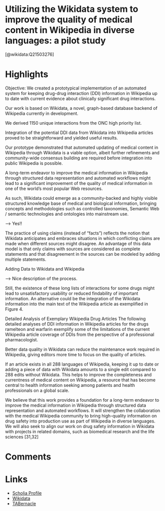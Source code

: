 
Utilizing the Wikidata system to improve the quality of medical content in Wikipedia in diverse languages: a pilot study
========================================================================================================================
  
  [@wikidata:Q21503276]  

# Highlights

Objective: We created a prototypical implementation of an automated system for keeping drug-drug interaction (DDI) information in Wikipedia up to date with current evidence about clinically significant drug interactions.

Our work is based on Wikidata, a novel, graph-based database backend of Wikipedia currently in development.

We derived 1150 unique interactions from the ONC high priority list. 

Integration of the potential DDI data from Wikidata into Wikipedia articles proved to be straightforward and yielded useful results.

Our prototype demonstrated that automated updating of medical content in Wikipedia through Wikidata is a viable option, albeit further refinements and community-wide consensus building are required before integration into public Wikipedia is possible.

A long-term endeavor to improve the medical information in Wikipedia through structured data representation and automated workflows might lead to a significant improvement of the quality of medical information in one of the world’s most popular Web resources.

As such, Wikidata could emerge as a community-backed and highly visible structured knowledge base of medical and biological information, bringing concepts and methodologies such as controlled taxonomies, Semantic Web / semantic technologies and ontologies into mainstream use.

--> Yes!!

The practice of using claims (instead of “facts”) reflects the notion that Wikidata anticipates and embraces situations in which conflicting claims are made when different sources might disagree. An advantage of this data model is that only claims with sources are considered as complete statements and that disagreement in the sources can be modeled by adding multiple statements.

Adding Data to Wikidata and Wikipedia

--> Nice description of the process.

Still, the existence of these long lists of interactions for some drugs might lead to unsatisfactory usability or reduced findability of important information. An alternative could be the integration of the Wikidata information into the main text of the Wikipedia article as exemplified in Figure 4.


Detailed Analysis of Exemplary Wikipedia Drug Articles The following detailed analyses of DDI information in Wikipedia articles for the drugs ramelteon and warfarin exemplify some of the limitations of the current Wikipedia article coverage of DDIs from the perspective of a professional pharmacologist.

Better data quality in Wikidata can reduce the maintenance work required in Wikipedia, giving editors more time to focus
on the quality of articles.

If an article exists in all 288 languages of Wikipedia, keeping it up to date or adding a piece of data
with Wikidata amounts to a single edit compared to 288 edits without Wikidata. 
This helps to improve the completeness and currentness of medical content on Wikipedia, a resource that
has become central to health information seeking among patients and health professionals on a global scale.

We believe that this work provides a foundation for a long-term endeavor to improve the medical information in Wikipedia
through structured data representation and automated workflows.
It will strengthen the collaboration with the medical Wikipedia
community to bring high-quality information on drug safety
into production use as part of Wikipedia in diverse languages.
We will also seek to align our work on drug safety information
in Wikidata with projects in related domains, such as biomedical
research and the life sciences [31,32]

# Comments

# Links
  
 * [Scholia Profile](https://scholia.toolforge.org/work/Q21503276)  
 * [Wikidata](https://www.wikidata.org/wiki/Q21503276)  
 * [TABernacle](https://tabernacle.toolforge.org/?#/tab/manual/Q21503276/P921%3BP4510)  
